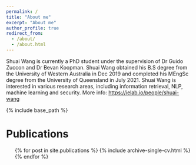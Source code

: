 ```yaml
---
permalink: /
title: "About me"
excerpt: "About me"
author_profile: true
redirect_from: 
  - /about/
  - /about.html
---
```


Shuai Wang is currently a PhD student under the supervision of Dr Guido Zuccon and Dr Bevan Koopman. Shuai Wang obtained his B.S degree from the University of Western Australia in Dec 2019 and completed his MEngSc degree from the University of Queensland in July 2021. Shuai Wang is interested in various research areas, including information retrieval, NLP, machine learning and security. More info: https://ielab.io/people/shuai-wang

{% include base_path %}

Publications
======
  <ul>{% for post in site.publications %}
    {% include archive-single-cv.html %}
  {% endfor %}</ul>